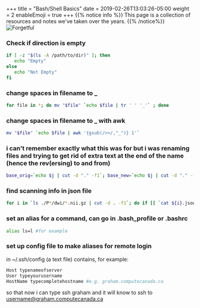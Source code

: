 +++
title = "Bash/Shell Basics"
date = 2019-02-26T13:03:26-05:00
weight = 2
enableEmoji = true
+++
{{% notice info %}} This page is a collection of resources and notes we've taken over the years.
{{% /notice%}}
![Forgetful](/savior/bash/forget.gif?classes=shadow)

### Check if direction is empty
```bash
if [ -z "$(ls -A /path/to/dir)" ]; then
   echo "Empty"
else
   echo "Not Empty"
fi
```
### change spaces in filename to _
```bash
for file in *; do mv "$file" `echo $file | tr ' ' '_'` ; done 
```
### change spaces in filename to _ with awk
```bash
mv "$file" `echo $file | awk '{gsub(/>>/,"_")} 1'`
```
### i can't remember exactly what this was for but i was renaming files and trying to get rid of extra text at the end of the name (hence the rev(ersing) to and from)
```bash
base_orig=`echo $j | cut -d "." -f1`; base_new=`echo $j | cut -d "." -f1 | rev | cut --complement -d "_" -f2 | rev | cut -d "_" -f 4-`; echo $base_spc $base_orig $base_new;
```
### find scanning info in json file
```bash
for i in `ls ./P*/dwi/*.nii.gz | cut -d . -f1`; do if [[ `cat ${i}.json | grep "SeriesDescription" | grep -o "_FA"` == "_FA" ]] || [[ `cat ${i}.json | grep "SeriesDescription" | grep -o "_ColFA"` == "_ColFA" ]] || [[ `cat ${i}.json | grep "SeriesDescription" | grep -o "_EXP"` == "_EXP" ]]; then echo $i; fi; done
```

### set an alias for a command, can go in .bash_profile or .bashrc
```bash
alias ls=l #for example
```
### set up config file to make aliases for remote login
in ~/.ssh/config (a text file) contains, for example:
```bash
Host typenameofserver
User typeyourusername
HostName typecompletehostname #e.g. graham.computecanada.ca
```
so that now i can type ssh graham and it will know to ssh to username@graham.computecanada.ca